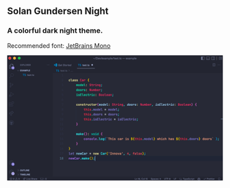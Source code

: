## Solan Gundersen Night

### A colorful dark night theme.

Recommended font: [JetBrains Mono](https://www.jetbrains.com/lp/mono/)

![Example](https://raw.githubusercontent.com/atfilipcc/solan-gundersen-night/main/images/example.png "Theme in TypeScript")
